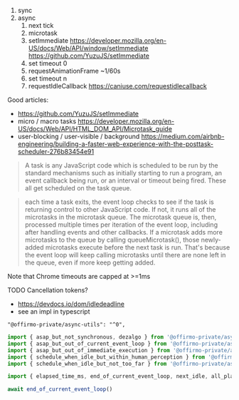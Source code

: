 

1. sync
1. async
   1. next tick
   1. microtask
   1. setImmediate https://developer.mozilla.org/en-US/docs/Web/API/window/setImmediate https://github.com/YuzuJS/setImmediate
   1. set timeout 0
   1. requestAnimationFrame  ~1/60s
   1. set timeout n
   1. requestIdleCallback https://caniuse.com/requestidlecallback

Good articles:
* https://github.com/YuzuJS/setImmediate
* micro / macro tasks https://developer.mozilla.org/en-US/docs/Web/API/HTML_DOM_API/Microtask_guide
* user-blocking / user-visible / background https://medium.com/airbnb-engineering/building-a-faster-web-experience-with-the-posttask-scheduler-276b83454e91

> A task is any JavaScript code which is scheduled to be run by the standard mechanisms
> such as initially starting to run a program, an event callback being run, or an interval or timeout being fired.
>These all get scheduled on the task queue.

> each time a task exits, the event loop checks to see if the task is returning control to other JavaScript code.
> If not, it runs all of the microtasks in the microtask queue.
> The microtask queue is, then, processed multiple times per iteration of the event loop, including after handling events and other callbacks.
> If a microtask adds more microtasks to the queue by calling queueMicrotask(),
> those newly-added microtasks execute before the next task is run.
> That's because the event loop will keep calling microtasks until there are none left in the queue, even if more keep getting added.

Note that Chrome timeouts are capped at >=1ms

TODO Cancellation tokens?
* https://devdocs.io/dom/idledeadline
* see an impl in typescript


```
"@offirmo-private/async-utils": "^0",
```
```ts
import { asap_but_not_synchronous, dezalgo } from '@offirmo-private/async-utils'
import { asap_but_out_of_current_event_loop } from '@offirmo-private/async-utils'
import { asap_but_out_of_immediate_execution } from '@offirmo-private/async-utils'
import { schedule_when_idle_but_within_human_perception } from '@offirmo-private/async-utils'
import { schedule_when_idle_but_not_too_far } from '@offirmo-private/async-utils'

import { elapsed_time_ms, end_of_current_event_loop, next_idle, all_planned_idle_executed } from '@offirmo-private/async-utils'

await end_of_current_event_loop()
```
